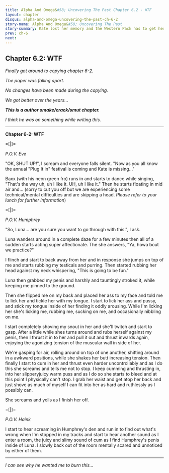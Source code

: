 ```yaml
---
title: Alpha And Omega&#58; Uncovering The Past Chapter 6.2 - WTF
layout: chapter
disqus: alpha-and-omega-uncovering-the-past-ch-6-2
story-name: Alpha And Omega&#58; Uncovering The Past
story-summary: Kate lost her memory and the Western Pack has to get her back but will she come back after she meets Caileb the old Southern Pack Leader?
prev: ch-6
next: 
---
```


## Chapter 6.2: WTF ##

*Finally got around to copying chapter 6-2.*

*The paper was falling apart.*

*No changes have been made during the copying.*

*We got better over the years...*

***This is a author omake/crack/smut chapter.***

*I think he was on something while writing this.*

---

**Chapter 6-2: WTF**

=[|]=

*P.O.V. Eve*

"OK, SHUT UP!", I scream and everyone falls silent. "Now as you all know the annual "Plug It in" festival is coming and Kate is missing..."

Baxx (with his neon green fro) runs in and starts to dance while singing, "That's the way uh, uh I like it. UH, uh I like it." Then he starts floating in mid air and... (sorry to cut you off but we are experiencing some technical/mental difficulties and are skipping a head. *Please refer to your lunch for further information*)

=[|]=

*P.O.V. Humphrey*

"So, Luna... are you sure you want to go through with this.", I ask.

Luna wanders around in a complete daze for a few minutes then all of a sudden starts acting super affectionate. The she answers, "Ya, howa bout we practice?"

I flinch and start to back away from her and in response she jumps on top of me and starts rubbing my testicals and purring. Then started rubbing her head against my neck whispering, "This is going to be fun."

Luna then grabbed my penis and harshly and tauntingly stroked it, while keeping me pinned to the ground.

Then she flipped me on my back and placed her ass to my face and told me to lick her and tickle her with my tongue. I start to lick her ass and pussy, and stick my tongue inside of her finding it oddly arousing. While I'm licking her she's licking me, rubbing me, sucking on me, and occasionally nibbling on me.

I start completely shoving my snout in her and she'll twitch and start to gasp. After a little while shes turns around and rubs herself against my penis, then I thrust it in to her and pull it out and thrust inwards again, enjoying the agonizing tension of the muscular wall in side of her.

We're gasping for air, rolling around on top of one another, shifting around in a awkward positions, while she shakes her butt increasing tension. Then finally I start to cum in her and thrust even harder uncontrollably and as I do this she screams and tells me not to stop. I keep cumming and thrusting in, into her slipperyjuicy warm puss and as I do so she starts to bleed and at this point I physically can't stop. I grab her waist and get atop her back and just shove as much of myself I can fit into her as hard and ruthlessly as I possibly can.

She screams and yells as I finish her off.

=[|]=

*P.O.V. Haink*

I start to hear screaming in Humphrey's den and run in to find out what's wrong when I'm stopped in my tracks and start to hear another sound as I enter a room, the juicy and slimy sound of cum as I find Humphrey's penis inside of Luna. I slowly back out of the room mentally scared and unnoticed by either of them.

---

*I can see why he wanted me to burn this...*
